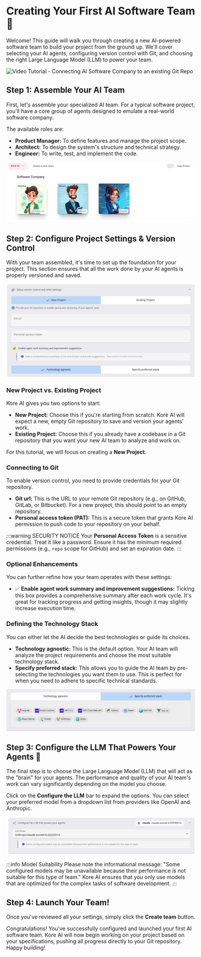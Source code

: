 # Creating Your First AI Software Team 🚀

Welcome! This guide will walk you through creating a new AI-powered software team to build your project from the ground up. We'll cover selecting your AI agents, configuring version control with Git, and choosing the right Large Language Model (LLM) to power your team.

<img src="./assets/create-software-company-git.gif" alt="Video Tutorial - Connecting AI Software Company to an existing Git Repo">

## Step 1: Assemble Your AI Team

First, let's assemble your specialized AI team. For a typical software project, you'll have a core group of agents designed to emulate a real-world software company.

The available roles are:

  * **Product Manager:** To define features and manage the project scope.
  * **Architect:** To design the system's structure and technical strategy.
  * **Engineer:** To write, test, and implement the code.

<img src="./assets/create-software-company.png" alt="AI team showing a Product Manager, Architect, and Engineer.">

## Step 2: Configure Project Settings & Version Control

With your team assembled, it's time to set up the foundation for your project. This section ensures that all the work done by your AI agents is properly versioned and saved.

<img src="./assets/new-project-overview.png" alt="Overview of the New Project settings section.">

### New Project vs. Existing Project

Kore AI gives you two options to start:

  * **New Project:** Choose this if you're starting from scratch. Kore AI will expect a new, empty Git repository to save and version your agents' work.
  * **Existing Project:** Choose this if you already have a codebase in a Git repository that you want your new AI team to analyze and work on.

For this tutorial, we will focus on creating a **New Project**.

### Connecting to Git

To enable version control, you need to provide credentials for your Git repository.

  * **Git url:** This is the URL to your remote Git repository (e.g., on GitHub, GitLab, or Bitbucket). For a new project, this should point to an empty repository.
  * **Personal access token (PAT):** This is a secure token that grants Kore AI permission to push code to your repository on your behalf.

:::warning SECURITY NOTICE
Your **Personal Access Token** is a sensitive credential. Treat it like a password. Ensure it has the minimum required permissions (e.g., `repo` scope for GitHub) and set an expiration date.
:::

### Optional Enhancements

You can further refine how your team operates with these settings:

  * ✅ **Enable agent work summary and improvement suggestions:** Ticking this box provides a comprehensive summary after each work cycle. It's great for tracking progress and getting insights, though it may slightly increase execution time.

### Defining the Technology Stack

You can either let the AI decide the best technologies or guide its choices.

  * **Technology agnostic:** This is the default option. Your AI team will analyze the project requirements and choose the most suitable technology stack.
  * **Specify preferred stack:** This allows you to guide the AI team by pre-selecting the technologies you want them to use. This is perfect for when you need to adhere to specific technical standards.

<img src="./assets/tech-stacks.png" alt="Specifying a preferred technology stack like React, Vue, or .NET.">

## Step 3: Configure the LLM That Powers Your Agents 🧠

The final step is to choose the Large Language Model (LLM) that will act as the "brain" for your agents. The performance and quality of your AI team's work can vary significantly depending on the model you choose.

Click on the **Configure the LLM** bar to expand the options. You can select your preferred model from a dropdown list from providers like OpenAI and Anthropic.

<img src="./assets/llm-configuration.png" alt="LLM configuration section expanded with a model selected.">

:::info Model Suitability
Please note the informational message: "Some configured models may be unavailable because their performance is not suitable for this type of team." Kore AI ensures that you only use models that are optimized for the complex tasks of software development.
:::

## Step 4: Launch Your Team!

Once you've reviewed all your settings, simply click the **Create team** button.

Congratulations! You've successfully configured and launched your first AI software team. Kore AI will now begin working on your project based on your specifications, pushing all progress directly to your Git repository. Happy building!
